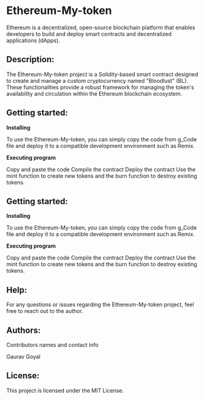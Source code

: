 
# Ethereum-My-token

Ethereum is a decentralized, open-source blockchain platform that enables developers to build and deploy smart contracts and decentralized applications (dApps).

## Description:

The Ethereum-My-token project is a Solidity-based smart contract designed to create and manage a custom cryptocurrency named "Bloodlust" (BL). These functionalities provide a robust framework for managing the token's availability and circulation within the Ethereum blockchain ecosystem.
## Getting started:

**Installing**

To use the Ethereum-My-token, you can simply copy the code from g_Code file and deploy it to a compatible development environment such as Remix.

**Executing program**

Copy and paste the code Compile the contract Deploy the contract Use the mint function to create new tokens and the burn function to destroy existing tokens.
## Getting started:

**Installing**

To use the Ethereum-My-token, you can simply copy the code from g_Code file and deploy it to a compatible development environment such as Remix.

**Executing program**

Copy and paste the code Compile the contract Deploy the contract Use the mint function to create new tokens and the burn function to destroy existing tokens.
## Help:

For any questions or issues regarding the Ethereum-My-token project, feel free to reach out to the author.
## Authors:

Contributors names and contact info

Gaurav Goyal
## License:

This project is licensed under the MIT License.
